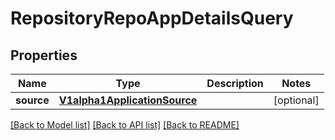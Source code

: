 # RepositoryRepoAppDetailsQuery

## Properties
Name | Type | Description | Notes
------------ | ------------- | ------------- | -------------
**source** | [**V1alpha1ApplicationSource**](V1alpha1ApplicationSource.md) |  | [optional] 

[[Back to Model list]](../README.md#documentation-for-models) [[Back to API list]](../README.md#documentation-for-api-endpoints) [[Back to README]](../README.md)


